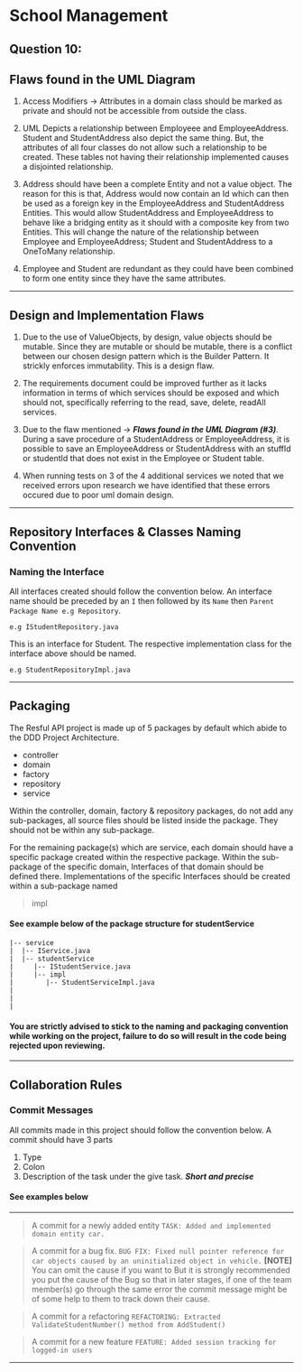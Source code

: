 # School Management

## Question 10:
## Flaws found in the UML Diagram

1. Access Modifiers -> Attributes in a domain class should be marked as private and should not be accessible from outside the class.

2. UML Depicts a relationship between Employeee and EmployeeAddress. Student and StudentAddress also depict the same thing. But, the attributes of all four classes do not allow such a relationship to be created. These tables not having their relationship implemented causes a disjointed relationship. 

3. Address should have been a complete Entity and not a value object. The reason for this is that, Address would now contain an Id which can then be used as a foreign key in the EmployeeAddress and StudentAddress Entities.
This would allow StudentAddress and EmployeeAddress to behave like a bridging entity as it should with a composite key from two Entities. This will change the nature of the relationship between Employee and EmployeeAddress; Student and StudentAddress to a OneToMany relationship.

4. Employee and Student are redundant as they could have been combined to form one entity since they have the same attributes.
---
## Design and Implementation Flaws

1. Due to the use of ValueObjects, by design, value objects should be mutable. Since they are mutable or should be mutable, there is a conflict between our chosen design pattern which is the Builder Pattern. It strickly enforces immutability. This is a design flaw.

2. The requirements document could be improved further as it lacks information in terms of which services should be exposed and which should not, specifically referring to the read, save, delete, readAll services.

3. Due to the flaw mentioned -> ***Flaws found in the UML Diagram (#3)***. During a save procedure of a StudentAddress or EmployeeAddress, it is possible to save an EmployeeAddress or StudentAddress with an stuffId or studentId that does not exist in the Employee or Student table. 

4. When running tests on 3 of the 4 additional services we noted that we received errors upon research we have identified that these errors occured due to poor uml domain design.
---

## Repository Interfaces & Classes Naming Convention

### Naming the Interface
All interfaces created should follow the convention below.
An interface name should be preceded by an ```I``` then followed
by its ```Name``` then ```Parent Package Name e.g Repository```. 
```
e.g IStudentRepository.java
```
This is an interface for Student. 
The respective implementation
class for the interface above should be named.
```
e.g StudentRepositoryImpl.java
```

---
## Packaging
The Resful API project is made up of 5 packages by default which abide to the DDD Project Architecture.
- controller
- domain
- factory
- repository
- service

Within the controller, domain, factory & repository packages, do not add any sub-packages, all source files should be listed inside the package. They should not be within any sub-package.

For the remaining package(s) which are service, each domain should have a specific package created within the respective package. Within the sub-package of the specific domain, Interfaces of that domain should be defined there. Implementations of the specific Interfaces should be created within a sub-package named 
> impl

#### See example below of the package structure for studentService
```
|-- service
|  |-- IService.java
|  |-- studentService
|     |-- IStudentService.java
|     |-- impl
|        |-- StudentServiceImpl.java
|
|
|
```
#### You are strictly advised to stick to the naming and packaging convention while working on the project, failure to do so will result in the code being rejected upon reviewing.
---
## Collaboration Rules

### Commit Messages
All commits made in this project should follow the convention below.
A commit should have 3 parts
1. Type
2. Colon
3. Description of the task under the give task. ***Short and precise***

#### See examples below
---
> A commit for a newly added entity
`TASK: Added and implemented domain entity car.`

> A commit for a bug fix.
`BUG FIX: Fixed null pointer reference for car objects caused by an uninitialized object in vehicle.`
**[NOTE]** You can omit the cause if you want to But it is strongly recommended you put the cause of the Bug so 
that in later stages, if one of the team member(s) go through the same error the commit message might be of 
some help to them to track down their cause.

> A commit for a refactoring
`REFACTORING: Extracted ValidateStudentNumber() method from AddStudent()`

> A commit for a new feature
`FEATURE: Added session tracking for logged-in users`
---



